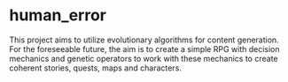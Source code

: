 # human_error

This project aims to utilize evolutionary algorithms for content generation. For the foreseeable future, the aim is to create a simple RPG with decision mechanics and genetic operators to work with these mechanics to create coherent stories, quests, maps and characters.
